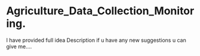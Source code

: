 # Agriculture_Data_Collection_Monitoring.
I have provided full idea Description if u have any new suggestions u can give me....
